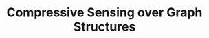 ---
title: "Compressive Sensing over Graph Structures"
excerpt: "*Guide: Prof. Ajit Rajwade, Computer Science Engineering, Indian Institute of Technology Bombay*<br/><img src='/images/facebookTop10_rex.png'>

<br/>

* Implemented the DICeNod algorithm for identifying nodes with highest information flow in social networks
using compressive sensing without full knowledge of the network topological structure.

* Verified and elucidated the recovery guarantees of the Sparse Centrality Vector from the proposed Sensing
Matrix using properties of Lossless Bipartite Expander Graph by writing formal proofs


"
collection: academic_projects
---